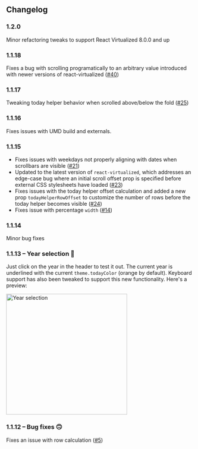 Changelog
------------
### 1.2.0
Minor refactoring tweaks to support React Virtualized 8.0.0 and up

### 1.1.18
Fixes a bug with scrolling programatically to an arbitrary value introduced with newer versions of react-virtualized ([#40](https://github.com/clauderic/react-infinite-calendar/issues/40))

### 1.1.17
Tweaking today helper behavior when scrolled above/below the fold ([#25](https://github.com/clauderic/react-infinite-calendar/issues/25))

### 1.1.16
Fixes issues with UMD build and externals.

### 1.1.15
- Fixes issues with weekdays not properly aligning with dates when scrollbars are visible ([#21](https://github.com/clauderic/react-infinite-calendar/issues/21))
- Updated to the latest version of `react-virtualized`, which addresses an edge-case bug where an initial scroll offset prop is specified before external CSS stylesheets have loaded ([#23](https://github.com/clauderic/react-infinite-calendar/issues/23))
- Fixes issues with the today helper offset calculation and added a new prop `todayHelperRowOffset` to customize the number of rows before the today helper becomes visible ([#24](https://github.com/clauderic/react-infinite-calendar/issues/24))
- Fixes issue with percentage `width` ([#14](https://github.com/clauderic/react-infinite-calendar/issues/14))

### 1.1.14
Minor bug fixes

### 1.1.13 – Year selection 🎉
Just click on the year in the header to test it out. The current year is underlined with the current `theme.todayColor` (orange by default). Keyboard support has also been tweaked to support this new functionality. Here's a preview:
<div>
<img width="325" alt="Year selection" src="https://cloud.githubusercontent.com/assets/1416436/15803422/b58e8704-2aaa-11e6-9c93-b1aa64fadc2e.png">
</div>

### 1.1.12 – Bug fixes 🙃
Fixes an issue with row calculation ([#5](https://github.com/clauderic/react-infinite-calendar/issues/5))
